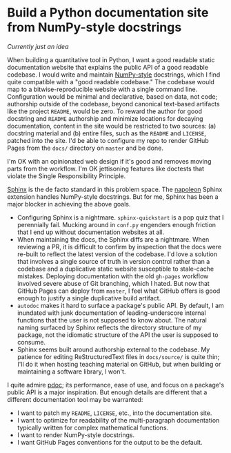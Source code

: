 # Build a Python documentation site from NumPy-style docstrings

*Currently just an idea*

When building a quantitative tool in Python, I want a good readable static
documentation website that explains the public API of a good readable codebase.
I would write and maintain
[NumPy-style](https://github.com/numpy/numpy/blob/master/doc/HOWTO_DOCUMENT.rst.txt)
docstrings, which I find quite compatible with a "good readable codebase." The
codebase would map to a bitwise-reproducible website with a single command
line. Configuration would be minimal and declarative, based on data, not code;
authorship outside of the codebase, beyond canonical text-based artifacts like
the project `README`, would be zero. To reward the author for good docstring
and `README` authorship and minimize locations for decaying documentation,
content in the site would be restricted to two sources: (a) docstring material
and (b) entire files, such as the `README` and `LICENSE`, patched into the
site. I'd be able to configure my repo to render GitHub Pages from the `docs/`
directory on `master` and be done.

I'm OK with an opinionated web design if it's good and removes moving parts
from the workflow. I'm OK jettisoning features like doctests that violate the
Single Responsibility Principle.

[Sphinx](http://sphinx-doc.org) is the de facto standard in this problem space.
The [napoleon](http://www.sphinx-doc.org/en/stable/ext/napoleon.html) Sphinx
extension handles NumPy-style docstrings. But for me, Sphinx has been a major
blocker in achieving the above goals.

- Configuring Sphinx is a nightmare. `sphinx-quickstart` is a pop quiz that I
  perennially fail. Mucking around in `conf.py` engenders enough friction that
  I end up without documentation websites at all.
- When maintaining the docs, the Sphinx diffs are a nightmare. When reviewing a
  PR, it is difficult to confirm by inspection that the docs were re-built to
  reflect the latest version of the codebase. I'd love a solution that involves
  a single source of truth in version control rather than a codebase and a
  duplicative static website susceptible to stale-cache mistakes. Deploying
  documentation with the old `gh-pages` workflow involved severe abuse of Git
  branching, which I hated. But now that GitHub Pages can deploy from `master`,
  I feel what GitHub offers is good enough to justify a single duplicative
  build artifact.
- `autodoc` makes it hard to surface a package's public API. By default, I am
  inundated with junk documentation of leading-underscore internal functions
  that the user is not supposed to know about. The natural naming surfaced by
  Sphinx reflects the directory structure of my package, not the idiomatic
  structure of the API the user is supposed to consume.
- Sphinx seems built around authorship external to the codebase. My patience
  for editing ReStructuredText files in `docs/source/` is quite thin; I'll do
  it when hosting teaching material on GitHub, but when building or maintaining
  a software library, I won't.

I quite admire [pdoc](https://github.com/BurntSushi/pdoc); its performance,
ease of use, and focus on a package's public API is a major inspiration. But
enough details are different that a different documentation tool may be
warranted:

- I want to patch my `README`, `LICENSE`, etc., into the documentation site.
- I want to optimize for readability of the multi-paragraph documentation
  typically written for complex mathematical functions.
- I want to render NumPy-style docstrings.
- I want GitHub Pages conventions for the output to be the default.
